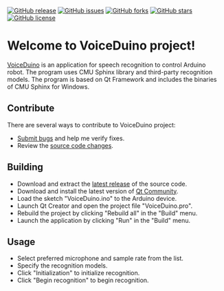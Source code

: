 [![GitHub release](https://img.shields.io/github/release/Grandbrain/VoiceDuino.svg)](https://github.com/Grandbrain/VoiceDuino/releases)
[![GitHub issues](https://img.shields.io/github/issues/Grandbrain/VoiceDuino.svg)](https://github.com/Grandbrain/VoiceDuino/issues)
[![GitHub forks](https://img.shields.io/github/forks/Grandbrain/VoiceDuino.svg)](https://github.com/Grandbrain/VoiceDuino/network/members)
[![GitHub stars](https://img.shields.io/github/stars/Grandbrain/VoiceDuino.svg)](https://github.com/Grandbrain/VoiceDuino/stargazers)
[![GitHub license](https://img.shields.io/github/license/Grandbrain/VoiceDuino.svg)](https://github.com/Grandbrain/VoiceDuino/blob/master/LICENSE)

# Welcome to VoiceDuino project!

[VoiceDuino](https://github.com/Grandbrain/VoiceDuino) is an application for speech recognition to control Arduino robot. The program uses CMU Sphinx library and third-party recognition models. The program is based on Qt Framework and includes the binaries of CMU Sphinx for Windows.


## Contribute

There are several ways to contribute to VoiceDuino project:
* [Submit bugs](https://github.com/Grandbrain/VoiceDuino/issues) and help me verify fixes.
* Review the [source code changes](https://github.com/Grandbrain/VoiceDuino/pulls).


## Building

* Download and extract the [latest release](https://github.com/Grandbrain/VoiceDuino/releases) of the source code.
* Download and install the latest version of [Qt Community](https://www.qt.io/ru/download-open-source).
* Load the sketch "VoiceDuino.ino" to the Arduino device.
* Launch Qt Creator and open the project file "VoiceDuino.pro".
* Rebuild the project by clicking "Rebuild all" in the "Build" menu.
* Launch the application by clicking "Run" in the "Build" menu.


## Usage

* Select preferred microphone and sample rate from the list.
* Specify the recognition models.
* Click "Initialization" to initialize recognition.
* Click "Begin recognition" to begin recognition.
